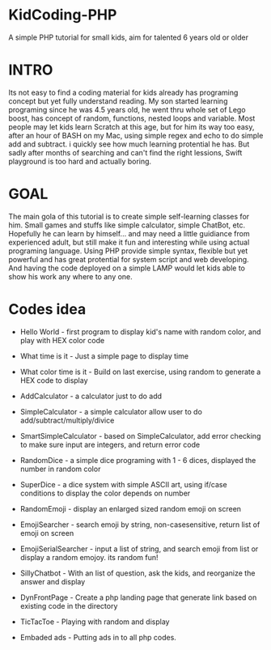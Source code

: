 # KidCoding-PHP
A simple PHP tutorial for small kids, aim for talented 6 years old or older

# INTRO
Its not easy to find a coding material for kids already has programing concept but yet fully understand reading. My son started learning programing since he was 4.5 years old, he went thru whole set of Lego boost, has concept of random, functions, nested loops and variable. Most people may let kids learn Scratch at this age, but for him its way too easy, after an hour of BASH on my Mac, using simple regex and echo to do simple add and subtract. i quickly see how much learning protential he has. But sadly after months of searching and can't find the right lessions, Swift playground is too hard and actually boring.

# GOAL
The main gola of this tutorial is to create simple self-learning classes for him. Small games and stuffs like simple calculator, simple ChatBot, etc. Hopefully he can learn by himself... and may need a little guidiance from experienced adult, but still make it fun and interesting while using actual programing language. Using PHP provide simple syntax, flexible but yet powerful and has great protential for system script and web developing. And having the code deployed on a simple LAMP would let kids able to show his work any where to any one. 

# Codes idea
* Hello World - first program to display kid's name with random color, and play with HEX color code
* What time is it - Just a simple page to display time 
* What color time is it - Build on last exercise, using random to generate a HEX code to display
* AddCalculator - a calculator just to do add 
* SimpleCalculator - a simple calculator allow user to do add/subtract/multiply/divice 
* SmartSimpleCalculator - based on SimpleCalculator,  add error checking to make sure input are integers, and return error code 
* RandomDice - a simple dice programing with 1 - 6 dices, displayed the number in random color 
* SuperDice - a dice system with simple ASCII art, using if/case conditions to display the color depends on number

* RandomEmoji - display an enlarged sized random emoji on screen 
* EmojiSearcher - search emoji by string, non-casesensitive, return list of emoji on screen
* EmojiSerialSearcher - input a list of string, and search emoji from list or display a random emojoy. its random fun! 

* SillyChatbot - With an list of question, ask the kids, and reorganize the answer and display
* DynFrontPage - Create a php landing page that generate link based on existing code in the directory

* TicTacToe - Playing with random and display
* Embaded ads - Putting ads in to all php codes. 
